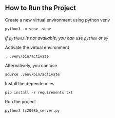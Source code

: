 ## How to Run the Project

Create a new virtual environment using python venv 

```
python3 -m venv .venv
```
_If `python3` is not available, you can use `python` or `py`_


Activate the virtual environment

```
. .venv/bin/activate
```
Alternatively, you can use 
```
source .venv/bin/activate
```

Install the dependencies

```
pip install -r requirements.txt
```

Run the project

```
python3 tc2008b_server.py
```